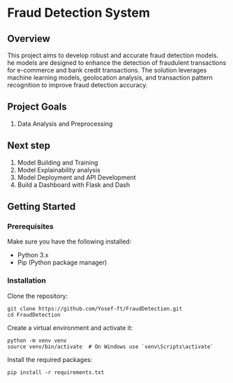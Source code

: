 # Fraud Detection System
## Overview
This project aims to develop robust and accurate fraud detection models. he models are designed to enhance the detection of fraudulent transactions for e-commerce and bank credit transactions. The solution leverages machine learning models, geolocation analysis, and transaction pattern recognition to improve fraud detection accuracy.

## Project Goals
1. Data Analysis and Preprocessing

## Next step
1. Model Building and Training
2. Model Explainability analysis
3. Model Deployment and API Development
4. Build a Dashboard with Flask and Dash

## Getting Started
### Prerequisites
Make sure you have the following installed:
  * Python 3.x
  * Pip (Python package manager)

### Installation
Clone the repository:
```
git clone https://github.com/Yosef-ft/FraudDetection.git
cd FraudDetection
```
Create a virtual environment and activate it:
```
python -m venv venv
source venv/bin/activate  # On Windows use `venv\Scripts\activate`
```
Install the required packages:
```
pip install -r requirements.txt
```

